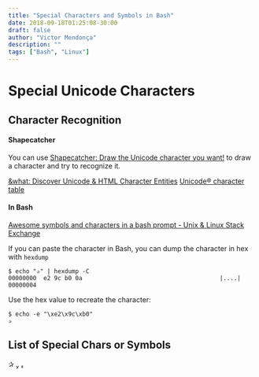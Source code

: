 ```yaml
---
title: "Special Characters and Symbols in Bash"
date: 2018-09-18T01:25:08-30:00
draft: false
author: "Victor Mendonça"
description: ""
tags: ["Bash", "Linux"]
---
```



Special Unicode Characters
===

Character Recognition
---

#### Shapecatcher
You can use [Shapecatcher: Draw the Unicode character you want!](http://shapecatcher.com/) to draw a character and try to recognize it.

[&what: Discover Unicode & HTML Character Entities](http://www.amp-what.com/)
[Unicode® character table](https://unicode-table.com/en/)



#### In Bash

[Awesome symbols and characters in a bash prompt - Unix & Linux Stack Exchange](https://unix.stackexchange.com/questions/25903/awesome-symbols-and-characters-in-a-bash-prompt)

If you can paste the character in Bash, you can dump the character in hex with `hexdump`

```
$ echo "✰" | hexdump -C
00000000  e2 9c b0 0a                                       |....|
00000004

```

Use the hex value to recreate the character:

```
$ echo -e "\xe2\x9c\xb0"
✰
```

List of Special Chars or Symbols
---

✰
 
 
